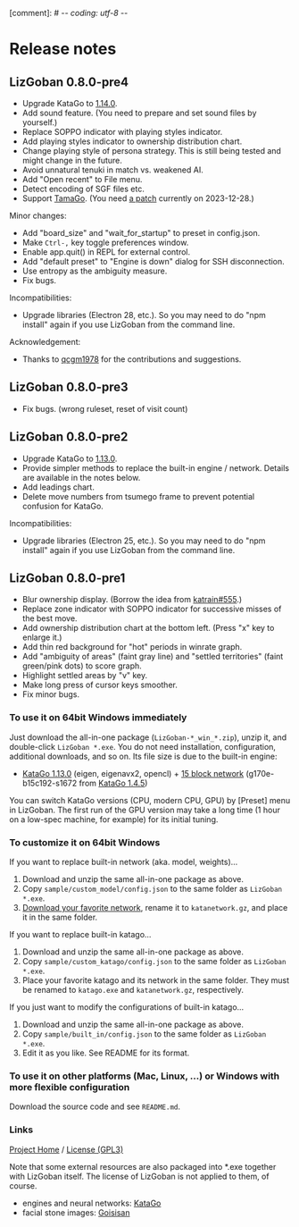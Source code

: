 [comment]: # -*- coding: utf-8 -*-

# Release notes

## LizGoban 0.8.0-pre4

* Upgrade KataGo to [1.14.0](https://github.com/lightvector/KataGo/releases/tag/v1.14.0).
* Add sound feature. (You need to prepare and set sound files by yourself.)
* Replace SOPPO indicator with playing styles indicator.
* Add playing styles indicator to ownership distribution chart.
* Change playing style of persona strategy. This is still being tested and might change in the future.
* Avoid unnatural tenuki in match vs. weakened AI.
* Add "Open recent" to File menu.
* Detect encoding of SGF files etc.
* Support [TamaGo](https://github.com/kobanium/TamaGo). (You need [a patch](https://github.com/kobanium/TamaGo/pull/80) currently on 2023-12-28.)

Minor changes:

* Add "board_size" and "wait_for_startup" to preset in config.json.
* Make `Ctrl-,` key toggle preferences window.
* Enable app.quit() in REPL for external control.
* Add "default preset" to "Engine is down" dialog for SSH disconnection.
* Use entropy as the ambiguity measure.
* Fix bugs.

Incompatibilities:

* Upgrade libraries (Electron 28, etc.). So you may need to do "npm install" again if you use LizGoban from the command line.

Acknowledgement:

* Thanks to [qcgm1978](https://github.com/qcgm1978) for the contributions and suggestions.

## LizGoban 0.8.0-pre3

* Fix bugs. (wrong ruleset, reset of visit count)

## LizGoban 0.8.0-pre2

* Upgrade KataGo to [1.13.0](https://github.com/lightvector/KataGo/releases/tag/v1.13.0).
* Provide simpler methods to replace the built-in engine / network. Details are available in the notes below.
* Add leadings chart.
* Delete move numbers from tsumego frame to prevent potential confusion for KataGo.

Incompatibilities:

* Upgrade libraries (Electron 25, etc.). So you may need to do "npm install" again if you use LizGoban from the command line.

## LizGoban 0.8.0-pre1

* Blur ownership display. (Borrow the idea from [katrain#555](https://github.com/sanderland/katrain/issues/555).)
* Replace zone indicator with SOPPO indicator for successive misses of the best move.
* Add ownership distribution chart at the bottom left. (Press "x" key to enlarge it.)
* Add thin red background for "hot" periods in winrate graph.
* Add "ambiguity of areas" (faint gray line) and "settled territories" (faint green/pink dots) to score graph.
* Highlight settled areas by "v" key.
* Make long press of cursor keys smoother.
* Fix minor bugs.

### To use it on 64bit Windows immediately

Just download the all-in-one package (`LizGoban-*_win_*.zip`), unzip it, and double-click `LizGoban *.exe`. You do not need installation, configuration, additional downloads, and so on. Its file size is due to the built-in engine:

* [KataGo 1.13.0](https://github.com/lightvector/KataGo/releases/tag/v1.13.0) (eigen, eigenavx2, opencl) + [15 block network](https://katagotraining.org/networks/) (g170e-b15c192-s1672 from [KataGo 1.4.5](https://github.com/lightvector/KataGo/releases/tag/v1.4.5))

You can switch KataGo versions (CPU, modern CPU, GPU) by [Preset] menu in LizGoban. The first run of the GPU version may take a long time (1 hour on a low-spec machine, for example) for its initial tuning.

### To customize it on 64bit Windows

If you want to replace built-in network (aka. model, weights)...

1. Download and unzip the same all-in-one package as above.
2. Copy `sample/custom_model/config.json` to the same folder as `LizGoban *.exe`.
3. [Download your favorite network](https://katagotraining.org/networks/), rename it to `katanetwork.gz`, and place it in the same folder.

If you want to replace built-in katago...

1. Download and unzip the same all-in-one package as above.
2. Copy `sample/custom_katago/config.json` to the same folder as `LizGoban *.exe`.
3. Place your favorite katago and its network in the same folder. They must be renamed to `katago.exe` and `katanetwork.gz`, respectively.

If you just want to modify the configurations of built-in katago...

1. Download and unzip the same all-in-one package as above.
2. Copy `sample/built_in/config.json` to the same folder as `LizGoban *.exe`.
3. Edit it as you like. See README for its format.

### To use it on other platforms (Mac, Linux, ...) or Windows with more flexible configuration

Download the source code and see `README.md`.

### Links

[Project Home](https://github.com/kaorahi/lizgoban) /
[License (GPL3)](https://github.com/kaorahi/lizgoban/blob/master/LICENSE.txt)

Note that some external resources are also packaged into *.exe together with LizGoban itself. The license of LizGoban is not applied to them, of course.

* engines and neural networks: [KataGo](https://github.com/lightvector/KataGo/)
* facial stone images: [Goisisan](https://www.asahi-net.or.jp/~hk6t-itu/igo/goisisan.html)
